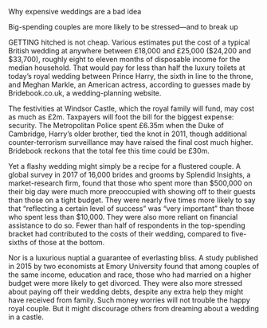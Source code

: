 Why expensive weddings are a bad idea

Big-spending couples are more likely to be stressed—and to break up

GETTING hitched is not cheap. Various estimates put the cost of a typical British wedding at anywhere between £18,000 and £25,000 ($24,200 and $33,700), roughly eight to eleven months of disposable income for the median household. That would pay for less than half the luxury toilets at today’s royal wedding between Prince Harry, the sixth in line to the throne, and Meghan Markle, an American actress, according to guesses made by Bridebook.co.uk, a wedding-planning website. 

The festivities at Windsor Castle, which the royal family will fund, may cost as much as £2m. Taxpayers will foot the bill for the biggest expense: security. The Metropolitan Police spent £6.35m when the Duke of Cambridge, Harry’s older brother, tied the knot in 2011, though additional counter-terrorism surveillance may have raised the final cost much higher. Bridebook reckons that the total fee this time could be £30m.

Yet a flashy wedding might simply be a recipe for a flustered couple. A global survey in 2017 of 16,000 brides and grooms by Splendid Insights, a market-research firm, found that those who spent more than $500,000 on their big day were much more preoccupied with showing off to their guests than those on a tight budget. They were nearly five times more likely to say that “reflecting a certain level of success” was “very important” than those who spent less than $10,000. They were also more reliant on financial assistance to do so. Fewer than half of respondents in the top-spending bracket had contributed to the costs of their wedding, compared to five-sixths of those at the bottom.

Nor is a luxurious nuptial a guarantee of everlasting bliss. A study published in 2015 by two economists at Emory University found that among couples of the same income, education and race, those who had married on a higher budget were more likely to get divorced. They were also more stressed about paying off their wedding debts, despite any extra help they might have received from family. Such money worries will not trouble the happy royal couple. But it might discourage others from dreaming about a wedding in a castle.